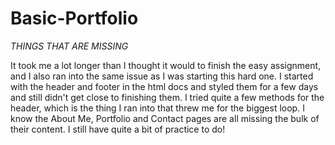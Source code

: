 # Basic-Portfolio

*THINGS THAT ARE MISSING*

It took me a lot longer than I thought it would to finish the easy assignment, and I also ran into the same issue as I was starting this hard one. I started with the header and footer in the html docs and styled them for a few days and still didn't get close to finishing them. I tried quite a few methods for the header, which is the thing I ran into that threw me for the biggest loop. I know the About Me, Portfolio and Contact pages are all missing the bulk of their content. I still have quite a bit of practice to do!
